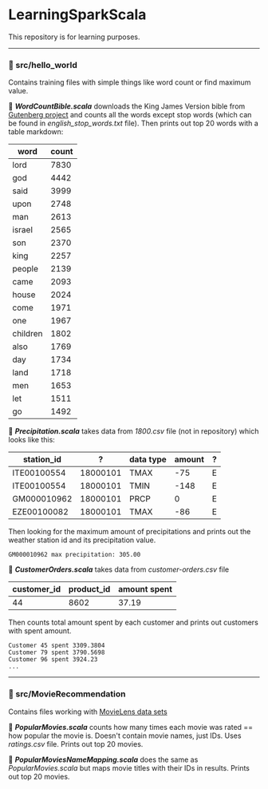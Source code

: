 # LearningSparkScala

This repository is for learning purposes.

----
### 📁 src/hello_world

Contains training files with simple things like word count or find maximum value.

  📄 *__WordCountBible.scala__* downloads the King James Version bible from [Gutenberg project](http://gutenberg.org) and counts all the words except stop words (which can be found in _english_stop_words.txt_ file). Then prints out top 20 words with a table markdown:
 
 | word | count |
|------|-------|
|lord | 7830|
|god | 4442|
|said | 3999|
|upon | 2748|
|man | 2613|
|israel | 2565|
|son | 2370|
|king | 2257|
|people | 2139|
|came | 2093|
|house | 2024|
|come | 1971|
|one | 1967|
|children | 1802|
|also | 1769|
|day | 1734|
|land | 1718|
|men | 1653|
|let | 1511|
|go | 1492|

📄 *__Precipitation.scala__* takes data from _1800.csv_ file (not in repository) which looks like this:

|station_id|?|data type|amount|?|
|---|---|---|---|---|
|ITE00100554|	18000101|	TMAX|	-75		|	E|	
|ITE00100554|	18000101|	TMIN|	-148	|		E|	
|GM000010962|	18000101|	PRCP|	0		|	E	|
|EZE00100082|	18000101|	TMAX|	-86|			E|	

Then looking for the maximum amount of precipitations and prints out the weather station id and its precipitation value.

```
GM000010962 max precipitation: 305.00
```

📄 *__CustomerOrders.scala__* takes data from _customer-orders.csv_ file 

|customer_id|product_id|amount spent|
|---|---|---|
|44|8602|37.19|

Then counts total amount spent by each customer and prints out customers with spent amount.

```
Customer 45 spent 3309.3804
Customer 79 spent 3790.5698
Customer 96 spent 3924.23
...
```

-----

### 📁 src/MovieRecommendation

Contains files working with [MovieLens data sets](https://grouplens.org/datasets/movielens/)

📄 *__PopularMovies.scala__* counts how many times each movie was rated == how popular the movie is. Doesn't contain movie names, just IDs. Uses _ratings.csv_ file.
Prints out top 20 movies.

📄 *__PopularMoviesNameMapping.scala__* does the same as _PopularMovies.scala_ but maps movie titles with their IDs in results.
Prints out top 20 movies.

